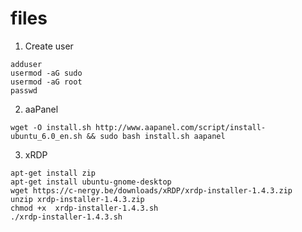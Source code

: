 # files
1. Create user
```
adduser 
usermod -aG sudo 
usermod -aG root  
passwd 
```
2. aaPanel
```
wget -O install.sh http://www.aapanel.com/script/install-ubuntu_6.0_en.sh && sudo bash install.sh aapanel
```
3. xRDP
```
apt-get install zip
apt-get install ubuntu-gnome-desktop
wget https://c-nergy.be/downloads/xRDP/xrdp-installer-1.4.3.zip
unzip xrdp-installer-1.4.3.zip
chmod +x  xrdp-installer-1.4.3.sh
./xrdp-installer-1.4.3.sh
```
